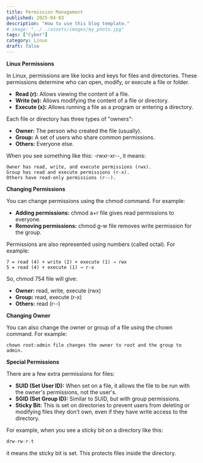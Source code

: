 ```yaml
---
title: Permission Management
published: 2025-04-03
description: "How to use this blog template."
# image: "../../assets/images/my_photo.jpg"
tags: ["Cyber"]
category: Linux
draft: false
---
```


**Linux Permissions**

In Linux, permissions are like locks and keys for files and directories. These permissions determine who can open, modify, or execute a file or folder.

- **Read (r):** Allows viewing the content of a file.
- **Write (w):** Allows modifying the content of a file or directory.
- **Execute (x):** Allows running a file as a program or entering a directory.


Each file or directory has three types of "owners":

- **Owner:** The person who created the file (usually).
- **Group:** A set of users who share common permissions.
- **Others:** Everyone else.


When you see something like this:
-rwxr-xr--, it means:

```
Owner has read, write, and execute permissions (rwx).
Group has read and execute permissions (r-x).
Others have read-only permissions (r--).

```

**Changing Permissions**

You can change permissions using the chmod command. For example:


- **Adding permissions:** chmod a+r file gives read permissions to everyone.
- **Removing permissions:** chmod g-w file removes write permission for the group.


Permissions are also represented using numbers (called octal). For example:

```
7 = read (4) + write (2) + execute (1) → rwx
5 = read (4) + execute (1) → r-x

```

So, chmod 754 file will give:


- **Owner:** read, write, execute (rwx)
- **Group:** read, execute (r-x)
- **Others:** read (r--)

**Changing Owner**

You can also change the owner or group of a file using the chown command. For example:

```
chown root:admin file changes the owner to root and the group to admin.

```

**Special Permissions**

There are a few extra permissions for files:


- **SUID (Set User ID):** When set on a file, it allows the file to be run with the owner's permissions, not the user's.
- **SGID (Set Group ID):** Similar to SUID, but with group permissions.
- **Sticky Bit:** This is set on directories to prevent users from deleting or modifying files they don't own, even if they have write access to the directory.

For example, when you see a sticky bit on a directory like this:

```js  
drw-rw-r-t 
```

it means the sticky bit is set. This protects files inside the directory.